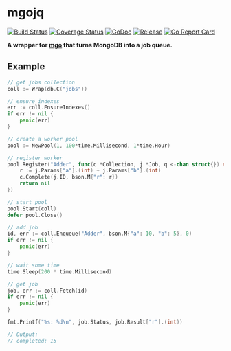 # mgojq
    
[![Build Status](https://travis-ci.org/256dpi/mgojq.svg?branch=master)](https://travis-ci.org/256dpi/mgojq)
[![Coverage Status](https://coveralls.io/repos/github/256dpi/mgojq/badge.svg?branch=master)](https://coveralls.io/github/256dpi/mgojq?branch=master)
[![GoDoc](https://godoc.org/github.com/256dpi/mgojq?status.svg)](http://godoc.org/github.com/256dpi/mgojq)
[![Release](https://img.shields.io/github/release/256dpi/mgojq.svg)](https://github.com/256dpi/mgojq/releases)
[![Go Report Card](https://goreportcard.com/badge/github.com/256dpi/mgojq)](https://goreportcard.com/report/github.com/256dpi/mgojq)

**A wrapper for [mgo](https://github.com/go-mgo/mgo) that turns MongoDB into a job queue.**

## Example

```go
// get jobs collection
coll := Wrap(db.C("jobs"))

// ensure indexes
err := coll.EnsureIndexes()
if err != nil {
    panic(err)
}

// create a worker pool
pool := NewPool(1, 100*time.Millisecond, 1*time.Hour)

// register worker
pool.Register("Adder", func(c *Collection, j *Job, q <-chan struct{}) error {
    r := j.Params["a"].(int) + j.Params["b"].(int)
    c.Complete(j.ID, bson.M{"r": r})
    return nil
})

// start pool
pool.Start(coll)
defer pool.Close()

// add job
id, err := coll.Enqueue("Adder", bson.M{"a": 10, "b": 5}, 0)
if err != nil {
    panic(err)
}

// wait some time
time.Sleep(200 * time.Millisecond)

// get job
job, err := coll.Fetch(id)
if err != nil {
    panic(err)
}

fmt.Printf("%s: %d\n", job.Status, job.Result["r"].(int))

// Output:
// completed: 15
```
